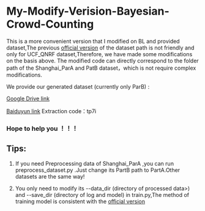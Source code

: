 # My-Modify-Verision-Bayesian-Crowd-Counting
This is a more convenient version that I modified on BL and provided dataset,The previous [official version](https://github.com/ZhihengCV/Bayesian-Crowd-Counting) of the dataset path is not friendly and only for UCF_QNRF dataset,Therefore, we have made some modifications on the basis above. The modified code can directly correspond to the folder path of the Shanghai_ParA and PatB dataset，which is not require complex modifications.

We provide our generated dataset (currently only ParB) :


[Google Drive link](https://drive.google.com/file/d/1AHFqsq_T8WXj1uFiOB46jCWOCKLMZUHx/view?usp=sharing)


[Baiduyun link](https://pan.baidu.com/s/1LnBT0gm8bX9JjTee9JaM3A)  Extraction code：tp7i


### Hope to help you ！！！
## Tips:

1. If you need Preprocessing data of Shanghai_ParA ,you can run preprocess_dataset.py .Just change its PartB path to PartA.Other datasets are the same way!

2. You only need to modify its --data_dir (directory of processed data>) and --save_dir (directory of log and model) in train.py,The method of training model is consistent with the [official version](https://github.com/ZhihengCV/Bayesian-Crowd-Counting)
